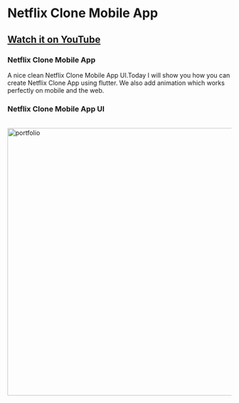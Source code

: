 # Netflix Clone Mobile App 

## [Watch it on YouTube](https://youtu.be/k09xHfKibpY)

### Netflix Clone Mobile App

A nice clean Netflix Clone Mobile App UI.Today I will show you how you can create Netflix Clone App using flutter. We also add animation which works perfectly on mobile and the web.

### Netflix Clone Mobile App UI

<br>
<img src="https://user-images.githubusercontent.com/65107679/127872018-6577e81b-072b-4a3e-aa41-61eda3368625.png" alt="portfolio" width="600">
